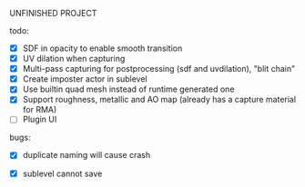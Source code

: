 UNFINISHED PROJECT

todo:

- [x] SDF in opacity to enable smooth transition
- [x] UV dilation when capturing
- [x] Multi-pass capturing for postprocessing (sdf and uvdilation), "blit chain"
- [x] Create imposter actor in sublevel
- [x] Use builtin quad mesh instead of runtime generated one
- [x] Support roughness, metallic and AO map (already has a capture material for RMA)
- [ ] Plugin UI

bugs:

- [x] duplicate naming will cause crash
- [x] sublevel cannot save

